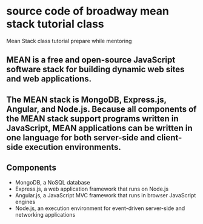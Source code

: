 # source code of broadway mean stack tutorial class 
Mean Stack class tutorial prepare while mentoring

 ## MEAN is a free and open-source JavaScript software stack for building dynamic web sites and web applications.
 
 ## The MEAN stack is MongoDB, Express.js, Angular, and Node.js. Because all components of the MEAN stack support programs written in JavaScript, MEAN applications can be written in one language for both server-side and client-side execution environments.
 
## Components

 *  MongoDB, a NoSQL database
 *  Express.js, a web application framework that runs on Node.js
 *  Angular.js, a JavaScript MVC framework that runs in browser JavaScript engines
 *  Node.js, an execution environment for event-driven server-side and networking applications
